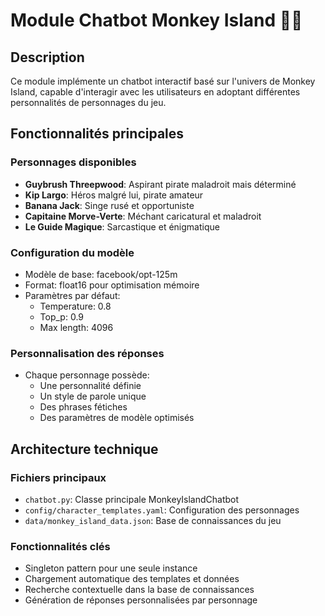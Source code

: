 # Module Chatbot Monkey Island 🏴‍☠️

## Description
Ce module implémente un chatbot interactif basé sur l'univers de Monkey Island, capable d'interagir avec les utilisateurs en adoptant différentes personnalités de personnages du jeu.

## Fonctionnalités principales

### Personnages disponibles
- **Guybrush Threepwood**: Aspirant pirate maladroit mais déterminé
- **Kip Largo**: Héros malgré lui, pirate amateur
- **Banana Jack**: Singe rusé et opportuniste  
- **Capitaine Morve-Verte**: Méchant caricatural et maladroit
- **Le Guide Magique**: Sarcastique et énigmatique

### Configuration du modèle
- Modèle de base: facebook/opt-125m
- Format: float16 pour optimisation mémoire
- Paramètres par défaut:
  - Temperature: 0.8
  - Top_p: 0.9
  - Max length: 4096

### Personnalisation des réponses
- Chaque personnage possède:
  - Une personnalité définie
  - Un style de parole unique
  - Des phrases fétiches
  - Des paramètres de modèle optimisés

## Architecture technique

### Fichiers principaux
- `chatbot.py`: Classe principale MonkeyIslandChatbot
- `config/character_templates.yaml`: Configuration des personnages
- `data/monkey_island_data.json`: Base de connaissances du jeu

### Fonctionnalités clés
- Singleton pattern pour une seule instance
- Chargement automatique des templates et données
- Recherche contextuelle dans la base de connaissances
- Génération de réponses personnalisées par personnage